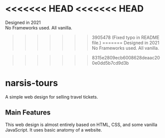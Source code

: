 <<<<<<< HEAD
<<<<<<< HEAD
=======
Designed in 2021  
No Frameworks used. All vanilla.

>>>>>>> 3905478 (Fixed typo in README file.)
=======
Designed in 2021
No Frameworks used. All vanilla.

>>>>>>> 8315e2809ecb6008628deaac200e0dd5b7cd9d3b
# narsis-tours
A simple web design for selling travel tickets.

## Main Features
This web design is almost entirely based on HTML, CSS, and some vanilla JavaScript. It uses basic anatomy of a website.